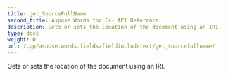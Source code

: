 ```yaml
---
title: get_SourceFullName
second_title: Aspose.Words for C++ API Reference
description: Gets or sets the location of the document using an IRI. 
type: docs
weight: 0
url: /cpp/aspose.words.fields/fieldincludetext/get_sourcefullname/
---
```


Gets or sets the location of the document using an IRI. 

